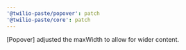 ```yaml
---
'@twilio-paste/popover': patch
'@twilio-paste/core': patch
---
```


[Popover] adjusted the maxWidth to allow for wider content.

